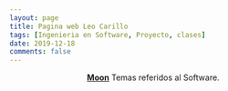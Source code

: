 ```yaml
---
layout: page
title: Pagina web Leo Carillo 
tags: [Ingenieria en Software, Proyecto, clases]
date: 2019-12-18
comments: false
---
```

    
<center><a href="http://taylantatli.github.io/carri.io"><b>Moon</b></a> Temas referidos al Software.</center>

